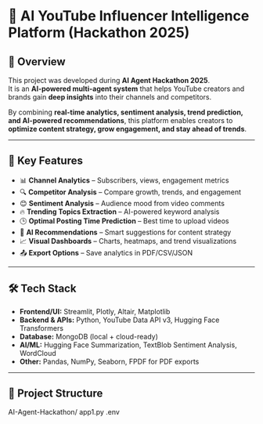 # 🚀 AI YouTube Influencer Intelligence Platform (Hackathon 2025)

## 📌 Overview
This project was developed during **AI Agent Hackathon 2025**.  
It is an **AI-powered multi-agent system** that helps YouTube creators and brands gain **deep insights** into their channels and competitors.  

By combining **real-time analytics, sentiment analysis, trend prediction, and AI-powered recommendations**, this platform enables creators to **optimize content strategy, grow engagement, and stay ahead of trends**.

---

## 🎯 Key Features
- 📊 **Channel Analytics** – Subscribers, views, engagement metrics  
- 🔍 **Competitor Analysis** – Compare growth, trends, and engagement  
- 😊 **Sentiment Analysis** – Audience mood from video comments  
- 🔥 **Trending Topics Extraction** – AI-powered keyword analysis  
- 🕒 **Optimal Posting Time Prediction** – Best time to upload videos  
- 🎯 **AI Recommendations** – Smart suggestions for content strategy  
- 📈 **Visual Dashboards** – Charts, heatmaps, and trend visualizations  
- 📤 **Export Options** – Save analytics in PDF/CSV/JSON  

---

## 🛠️ Tech Stack
- **Frontend/UI:** Streamlit, Plotly, Altair, Matplotlib  
- **Backend & APIs:** Python, YouTube Data API v3, Hugging Face Transformers  
- **Database:** MongoDB (local + cloud-ready)  
- **AI/ML:** Hugging Face Summarization, TextBlob Sentiment Analysis, WordCloud  
- **Other:** Pandas, NumPy, Seaborn, FPDF for PDF exports  

---

## 📂 Project Structure
AI-Agent-Hackathon/
app1.py
.env
